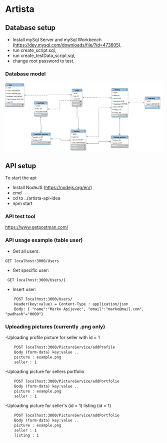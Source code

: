 # Artista

## Database setup
- Install mySql Server and mySql Workbench (https://dev.mysql.com/downloads/file/?id=473605),
- run create_script.sql,
- run create_testData_script.sql,
- change root password to test.

### Database model
![alt text](https://github.com/tomazlunder/artista2/blob/master/artista-db/model.png "Model")


## API setup
To start the api:
- Install NodeJS (https://nodejs.org/en/)
- cmd
- cd to ../artista-api-idea
- npm start

### API test tool
https://www.getpostman.com/

### API usage example (table user)
- Get all users: 	 
```
GET localhost:3000/Users
```
- Get specific user:
```
 GET localhost:3000/Users/1
```
- Insert user: 		 
```
	POST localhost:3000/Users/
 	Header(key:value) = Content-Type : application/json
 	Body: { "name":"Marko Apijevec", "email":"marko@mail.com", "pwdhash"="0000"}
```

### Uploading pictures (currently .png only)
-Uploading profile picture for seller with id = 1
```
	POST localhost:3000/PictureService/addProfile
	Body (form-data) key:value ..
	picture : example.png
	seller : 1
```
-Uploading picture for sellers portfolio
```
	POST localhost:3000/PictureService/addPortfolio
	Body (form-data) key:value ..
	picture : example.png
	seller : 1
```
-Uploading picture for seller's (id = 1) listing (id = 1)
```
	POST localhost:3000/PictureService/addPortfolio
	Body (form-data) key:value ..
	picture : example.png
	seller : 1
	listing : 1
```